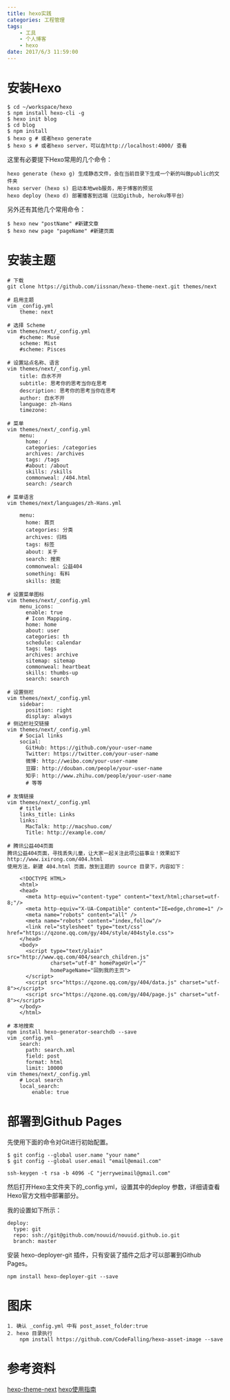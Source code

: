 ```yaml
---
title: hexo实践
categories: 工程管理
tags: 
	- 工具
	- 个人博客
	- hexo
date: 2017/6/3 11:59:00
---
```


# 安装Hexo


	$ cd ~/workspace/hexo
	$ npm install hexo-cli -g
	$ hexo init blog
	$ cd blog
	$ npm install
	$ hexo g # 或者hexo generate
	$ hexo s # 或者hexo server，可以在http://localhost:4000/ 查看

这里有必要提下Hexo常用的几个命令：

	hexo generate (hexo g) 生成静态文件，会在当前目录下生成一个新的叫做public的文件夹
	hexo server (hexo s) 启动本地web服务，用于博客的预览
	hexo deploy (hexo d) 部署播客到远端（比如github, heroku等平台）

另外还有其他几个常用命令：

	$ hexo new "postName" #新建文章
	$ hexo new page "pageName" #新建页面

# 安装主题

	# 下载
	git clone https://github.com/iissnan/hexo-theme-next.git themes/next

	# 启用主题
	vim _config.yml
		theme: next

	# 选择 Scheme
	vim themes/next/_config.yml
		#scheme: Muse
		scheme: Mist
		#scheme: Pisces

	# 设置站点名称、语言
	vim themes/next/_config.yml
		title: 白水不开
		subtitle: 思考你的思考当你在思考
		description: 思考你的思考当你在思考
		author: 白水不开
		language: zh-Hans
		timezone:

	# 菜单
	vim themes/next/_config.yml
		menu:
		  home: /
		  categories: /categories
		  archives: /archives
		  tags: /tags
		  #about: /about
		  skills: /skills
		  commonweal: /404.html
		  search: /search

	# 菜单语言
	vim themes/next/languages/zh-Hans.yml

		menu:
		  home: 首页
		  categories: 分类
		  archives: 归档
		  tags: 标签
		  about: 关于
		  search: 搜索
		  commonweal: 公益404
		  something: 有料
		  skills: 技能

	# 设置菜单图标
	vim themes/next/_config.yml
		menu_icons:
		  enable: true
		  # Icon Mapping.
		  home: home
		  about: user
		  categories: th
		  schedule: calendar
		  tags: tags
		  archives: archive
		  sitemap: sitemap
		  commonweal: heartbeat
		  skills: thumbs-up
		  search: search

	# 设置侧栏
	vim themes/next/_config.yml
		sidebar:
		  position: right
		  display: always
	# 侧边栏社交链接
	vim themes/next/_config.yml
		# Social links
		social:
		  GitHub: https://github.com/your-user-name
		  Twitter: https://twitter.com/your-user-name
		  微博: http://weibo.com/your-user-name
		  豆瓣: http://douban.com/people/your-user-name
		  知乎: http://www.zhihu.com/people/your-user-name
		  # 等等

	# 友情链接
	vim themes/next/_config.yml
		# title
		links_title: Links
		links:
		  MacTalk: http://macshuo.com/
		  Title: http://example.com/

	# 腾讯公益404页面
	腾讯公益404页面，寻找丢失儿童，让大家一起关注此项公益事业！效果如下 http://www.ixirong.com/404.html
	使用方法，新建 404.html 页面，放到主题的 source 目录下，内容如下：

		<!DOCTYPE HTML>
		<html>
		<head>
		  <meta http-equiv="content-type" content="text/html;charset=utf-8;"/>
		  <meta http-equiv="X-UA-Compatible" content="IE=edge,chrome=1" />
		  <meta name="robots" content="all" />
		  <meta name="robots" content="index,follow"/>
		  <link rel="stylesheet" type="text/css" href="https://qzone.qq.com/gy/404/style/404style.css">
		</head>
		<body>
		  <script type="text/plain" src="http://www.qq.com/404/search_children.js"
		          charset="utf-8" homePageUrl="/"
		          homePageName="回到我的主页">
		  </script>
		  <script src="https://qzone.qq.com/gy/404/data.js" charset="utf-8"></script>
		  <script src="https://qzone.qq.com/gy/404/page.js" charset="utf-8"></script>
		</body>
		</html>

	# 本地搜索
	npm install hexo-generator-searchdb --save
	vim _config.yml
		search:
		  path: search.xml
		  field: post
		  format: html
		  limit: 10000
	vim themes/next/_config.yml
		# Local search
		local_search:
			enable: true


# 部署到Github Pages

先使用下面的命令对Git进行初始配置。

	$ git config --global user.name "your name"
	$ git config --global user.email "email@email.com"

	ssh-keygen -t rsa -b 4096 -C "jerryweimail@gmail.com"

然后打开Hexo主文件夹下的_config.yml，设置其中的deploy 参数，详细请查看Hexo官方文档中部署部分。

我的设置如下所示：

	deploy:
	  type: git 
	  repo: ssh://git@github.com/nouuid/nouuid.github.io.git
	  branch: master

安装 hexo-deployer-git 插件，只有安装了插件之后才可以部署到Github Pages。

	npm install hexo-deployer-git --save


# 图床

	1. 确认 _config.yml 中有 post_asset_folder:true 
	2. hexo 目录执行
		npm install https://github.com/CodeFalling/hexo-asset-image --save

# 参考资料

[hexo-theme-next](https://github.com/iissnan/hexo-theme-next)
[hexo使用指南](https://hexo.io/zh-cn/docs/index.html)
